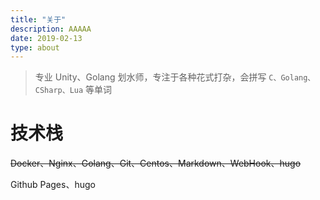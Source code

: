 ```yaml
---
title: "关于"
description: AAAAA
date: 2019-02-13
type: about
---
```


> 专业 Unity、Golang 划水师，专注于各种花式打杂，会拼写 `C、Golang、CSharp、Lua` 等单词

# 技术栈

~~Docker、Nginx、Golang、Git、Centos、Markdown、WebHook、hugo~~

Github Pages、hugo

